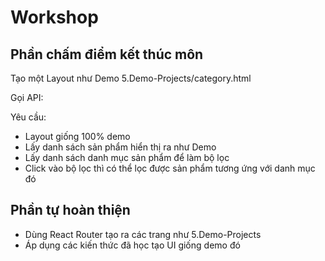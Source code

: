 # Workshop

## Phần chấm điểm kết thúc môn

Tạo một Layout như Demo 5.Demo-Projects/category.html

Gọi API: 

Yêu cầu:

- Layout giống 100% demo
- Lấy danh sách sản phẩm hiển thị ra như Demo
- Lấy danh sách danh mục sản phẩm để làm bộ lọc
- Click vào bộ lọc thì có thể lọc được sản phẩm tương ứng với danh mục đó


## Phần tự hoàn thiện

- Dùng React Router tạo ra các trang như 5.Demo-Projects
- Áp dụng các kiến thức đã học tạo UI giống demo đó